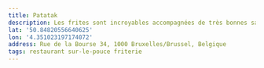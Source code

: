 ```yaml
---
title: Patatak
description: Les frites sont incroyables accompagnées de très bonnes sauces. Ça tient au corps par contre 😅.
lat: '50.84820556640625'
lon: '4.351023197174072'
address: Rue de la Bourse 34, 1000 Bruxelles/Brussel, Belgique
tags: restaurant sur-le-pouce friterie
---
```

